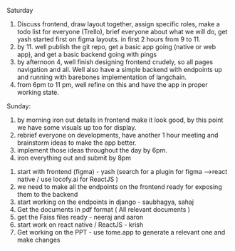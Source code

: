 Saturday
1. Discuss frontend, draw layout together, assign specific roles, make a todo list for everyone (Trello), brief everyone about what we will do, get yash started first on figma layouts. in first 2 hours from 9 to 11. 
2. by 11. well publish the git repo, get a basic app going (native or web app), and get a basic backend going with pings
3. by afternoon 4, well finish designing frontend crudely, so all pages navigation and all. Well also have a simple backend with endpoints up and running with barebones implementation of langchain. 
4. from 6pm to 11 pm, well refine on this and have the app in proper working state. 

Sunday:
1. by morning iron out details in frontend make it look good, by this point we have some visuals up too for display. 
2. rebrief everyone on developments, have another 1 hour meeting and brainstorm ideas to make the app better. 
3. implement those ideas throughout the day by 6pm. 
4. iron everything out and submit by 8pm


1) start with frontend (figma) - yash (search for a plugin for figma -->react native / use locofy.ai for ReactJS )
2) we need to make all the endpoints on the frontend ready for exposing them to the backend
3) start working on the endpoints in django - saubhagya, sahaj
4) Get the documents in pdf format ( All relevant documents )
5) get the Faiss files ready - neeraj and aaron
6) start work on react native /  ReactJS - krish
7) Get working on the PPT - use tome.app to generate a relevant one and make changes